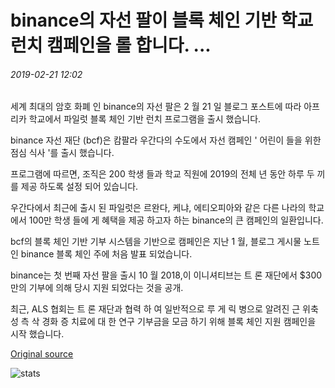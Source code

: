 # binance의 자선 팔이 블록 체인 기반 학교 런치 캠페인을 롤 합니다. ...

###### 2019-02-21 12:02

세계 최대의 암호 화폐 인 binance의 자선 팔은 2 월 21 일 블로그 포스트에 따라 아프리카 학교에서 파일럿 블록 체인 기반 런치 프로그램을 출시 했습니다.

binance 자선 재단 (bcf)은 캄팔라 우간다의 수도에서 자선 캠페인 ' 어린이 들을 위한 점심 식사 '를 출시 했습니다.

프로그램에 따르면, 조직은 200 학생 들과 학교 직원에 2019의 전체 년 동안 하루 두 끼를 제공 하도록 설정 되어 있습니다.

우간다에서 최근에 출시 된 파일럿은 르완다, 케냐, 에티오피아와 같은 다른 나라의 학교에서 100만 학생 들에 게 혜택을 제공 하고자 하는 binance의 큰 캠페인의 일환입니다.

bcf의 블록 체인 기반 기부 시스템을 기반으로 캠페인은 지난 1 월, 블로그 게시물 노트 인 binance 블록 체인 주에 처음 발표 되었습니다.

binance는 첫 번째 자선 팔을 출시 10 월 2018,이 이니셔티브는 트 론 재단에서 $300만의 기부에 의해 당시 지원 되었다는 것을 공개.

최근, ALS 협회는 트 론 재단과 협력 하 여 일반적으로 루 게 릭 병으로 알려진 근 위축 성 측 삭 경화 증 치료에 대 한 연구 기부금을 모금 하기 위해 블록 체인 지원 캠페인을 시작 했습니다.

[Original source](https://cointelegraph.com/news/binances-charity-arm-rolls-out-blockchain-powered-school-lunch-campaign)

![stats](https://c.statcounter.com/11760860/0/a89fa40b/1/ "stats")